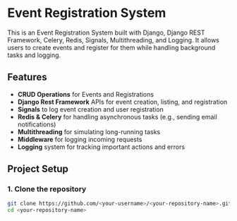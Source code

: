 # Event Registration System

This is an Event Registration System built with Django, Django REST Framework, Celery, Redis, Signals, Multithreading, and Logging. It allows users to create events and register for them while handling background tasks and logging.

## Features
- **CRUD Operations** for Events and Registrations
- **Django Rest Framework** APIs for event creation, listing, and registration
- **Signals** to log event creation and user registration
- **Redis & Celery** for handling asynchronous tasks (e.g., sending email notifications)
- **Multithreading** for simulating long-running tasks
- **Middleware** for logging incoming requests
- **Logging** system for tracking important actions and errors

## Project Setup

### 1. Clone the repository
```bash
git clone https://github.com/<your-username>/<your-repository-name>.git
cd <your-repository-name>
